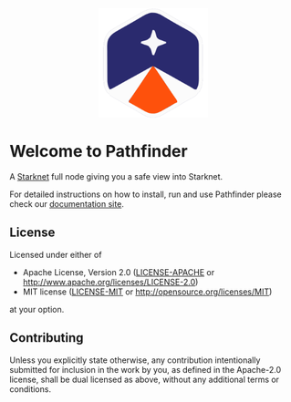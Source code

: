 <p align="center">
  <img alt="Pathfinder logo" height="192" src="docs/static/img/logo.svg">
</p>

# Welcome to Pathfinder

A [Starknet](https://www.starknet.io) full node giving you a safe view into Starknet.

For detailed instructions on how to install, run and use Pathfinder please check our
[documentation site](https://eqlabs.github.io/pathfinder/).

## License

Licensed under either of

 * Apache License, Version 2.0
   ([LICENSE-APACHE](LICENSE-APACHE) or http://www.apache.org/licenses/LICENSE-2.0)
 * MIT license
   ([LICENSE-MIT](LICENSE-MIT) or http://opensource.org/licenses/MIT)

at your option.

## Contributing

Unless you explicitly state otherwise, any contribution intentionally submitted
for inclusion in the work by you, as defined in the Apache-2.0 license, shall be
dual licensed as above, without any additional terms or conditions.
